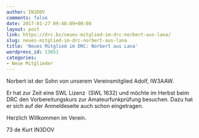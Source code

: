 ```yaml
---
author: IN3DOV
comments: false
date: 2017-01-27 09:48:09+00:00
layout: post
link: https://drc.bz/neues-mitglied-im-drc-norbert-aus-lana/
slug: neues-mitglied-im-drc-norbert-aus-lana
title: 'Neues Mitglied im DRC: Norbert aus Lana'
wordpress_id: 13651
categories:
- Neue Mitglieder
---
```


Norbert ist der Sohn von unserem Vereinsmitglied Adolf, IW3AAW.

Er hat zur Zeit eine SWL Lizenz  (SWL 1632) und möchte im Herbst beim DRC den Vorbereitungskurs zur Amateurfunkprüfung besuchen. Dazu hat er sich auf der Anmeldeseite auch schon eingetragen.

Herzlich Willkommen im Verein.

73 de Kurt IN3DOV
